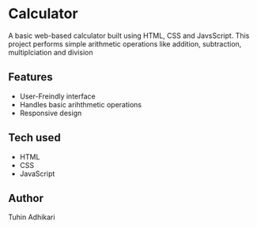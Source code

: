 # Calculator

A basic web-based calculator built using HTML, CSS and JavsScript. 
This project performs simple arithmetic operations like addition, subtraction, multiplciation and division

## Features
- User-Freindly interface
- Handles basic arihthmetic operations
- Responsive design

## Tech used
- HTML
- CSS
- JavaScript

## Author
Tuhin Adhikari
